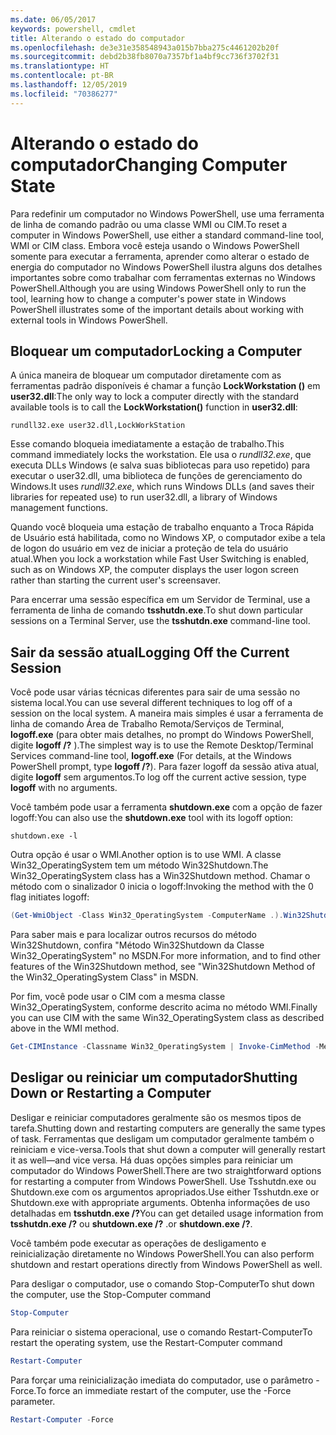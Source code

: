 ```yaml
---
ms.date: 06/05/2017
keywords: powershell, cmdlet
title: Alterando o estado do computador
ms.openlocfilehash: de3e31e358548943a015b7bba275c4461202b20f
ms.sourcegitcommit: debd2b38fb8070a7357bf1a4bf9cc736f3702f31
ms.translationtype: HT
ms.contentlocale: pt-BR
ms.lasthandoff: 12/05/2019
ms.locfileid: "70386277"
---
```

# <a name="changing-computer-state"></a><span data-ttu-id="4e191-103">Alterando o estado do computador</span><span class="sxs-lookup"><span data-stu-id="4e191-103">Changing Computer State</span></span>

<span data-ttu-id="4e191-104">Para redefinir um computador no Windows PowerShell, use uma ferramenta de linha de comando padrão ou uma classe WMI ou CIM.</span><span class="sxs-lookup"><span data-stu-id="4e191-104">To reset a computer in Windows PowerShell, use either a standard command-line tool, WMI or CIM class.</span></span> <span data-ttu-id="4e191-105">Embora você esteja usando o Windows PowerShell somente para executar a ferramenta, aprender como alterar o estado de energia do computador no Windows PowerShell ilustra alguns dos detalhes importantes sobre como trabalhar com ferramentas externas no Windows PowerShell.</span><span class="sxs-lookup"><span data-stu-id="4e191-105">Although you are using Windows PowerShell only to run the tool, learning how to change a computer's power state in Windows PowerShell illustrates some of the important details about working with external tools in Windows PowerShell.</span></span>

## <a name="locking-a-computer"></a><span data-ttu-id="4e191-106">Bloquear um computador</span><span class="sxs-lookup"><span data-stu-id="4e191-106">Locking a Computer</span></span>

<span data-ttu-id="4e191-107">A única maneira de bloquear um computador diretamente com as ferramentas padrão disponíveis é chamar a função **LockWorkstation ()** em **user32.dll**:</span><span class="sxs-lookup"><span data-stu-id="4e191-107">The only way to lock a computer directly with the standard available tools is to call the **LockWorkstation()** function in **user32.dll**:</span></span>

```
rundll32.exe user32.dll,LockWorkStation
```

<span data-ttu-id="4e191-108">Esse comando bloqueia imediatamente a estação de trabalho.</span><span class="sxs-lookup"><span data-stu-id="4e191-108">This command immediately locks the workstation.</span></span> <span data-ttu-id="4e191-109">Ele usa o *rundll32.exe*, que executa DLLs Windows (e salva suas bibliotecas para uso repetido) para executar o user32.dll, uma biblioteca de funções de gerenciamento do Windows.</span><span class="sxs-lookup"><span data-stu-id="4e191-109">It uses *rundll32.exe*, which runs Windows DLLs (and saves their libraries for repeated use) to run user32.dll, a library of Windows management functions.</span></span>

<span data-ttu-id="4e191-110">Quando você bloqueia uma estação de trabalho enquanto a Troca Rápida de Usuário está habilitada, como no Windows XP, o computador exibe a tela de logon do usuário em vez de iniciar a proteção de tela do usuário atual.</span><span class="sxs-lookup"><span data-stu-id="4e191-110">When you lock a workstation while Fast User Switching is enabled, such as on Windows XP, the computer displays the user logon screen rather than starting the current user's screensaver.</span></span>

<span data-ttu-id="4e191-111">Para encerrar uma sessão específica em um Servidor de Terminal, use a ferramenta de linha de comando **tsshutdn.exe**.</span><span class="sxs-lookup"><span data-stu-id="4e191-111">To shut down particular sessions on a Terminal Server, use the **tsshutdn.exe** command-line tool.</span></span>

## <a name="logging-off-the-current-session"></a><span data-ttu-id="4e191-112">Sair da sessão atual</span><span class="sxs-lookup"><span data-stu-id="4e191-112">Logging Off the Current Session</span></span>

<span data-ttu-id="4e191-113">Você pode usar várias técnicas diferentes para sair de uma sessão no sistema local.</span><span class="sxs-lookup"><span data-stu-id="4e191-113">You can use several different techniques to log off of a session on the local system.</span></span> <span data-ttu-id="4e191-114">A maneira mais simples é usar a ferramenta de linha de comando Área de Trabalho Remota/Serviços de Terminal, **logoff.exe** (para obter mais detalhes, no prompt do Windows PowerShell, digite **logoff /?** ).</span><span class="sxs-lookup"><span data-stu-id="4e191-114">The simplest way is to use the Remote Desktop/Terminal Services command-line tool, **logoff.exe** (For details, at the Windows PowerShell prompt, type **logoff /?**).</span></span> <span data-ttu-id="4e191-115">Para fazer logoff da sessão ativa atual, digite **logoff** sem argumentos.</span><span class="sxs-lookup"><span data-stu-id="4e191-115">To log off the current active session, type **logoff** with no arguments.</span></span>

<span data-ttu-id="4e191-116">Você também pode usar a ferramenta **shutdown.exe** com a opção de fazer logoff:</span><span class="sxs-lookup"><span data-stu-id="4e191-116">You can also use the **shutdown.exe** tool with its logoff option:</span></span>

```
shutdown.exe -l
```

<span data-ttu-id="4e191-117">Outra opção é usar o WMI.</span><span class="sxs-lookup"><span data-stu-id="4e191-117">Another option is to use WMI.</span></span> <span data-ttu-id="4e191-118">A classe Win32_OperatingSystem tem um método Win32Shutdown.</span><span class="sxs-lookup"><span data-stu-id="4e191-118">The Win32_OperatingSystem class has a Win32Shutdown method.</span></span> <span data-ttu-id="4e191-119">Chamar o método com o sinalizador 0 inicia o logoff:</span><span class="sxs-lookup"><span data-stu-id="4e191-119">Invoking the method with the 0 flag initiates logoff:</span></span>

```powershell
(Get-WmiObject -Class Win32_OperatingSystem -ComputerName .).Win32Shutdown(0)
```

<span data-ttu-id="4e191-120">Para saber mais e para localizar outros recursos do método Win32Shutdown, confira "Método Win32Shutdown da Classe Win32_OperatingSystem" no MSDN.</span><span class="sxs-lookup"><span data-stu-id="4e191-120">For more information, and to find other features of the Win32Shutdown method, see "Win32Shutdown Method of the Win32_OperatingSystem Class" in MSDN.</span></span>

<span data-ttu-id="4e191-121">Por fim, você pode usar o CIM com a mesma classe Win32_OperatingSystem, conforme descrito acima no método WMI.</span><span class="sxs-lookup"><span data-stu-id="4e191-121">Finally you can use CIM with the same Win32_OperatingSystem class as described above in the WMI method.</span></span>

```powershell
Get-CIMInstance -Classname Win32_OperatingSystem | Invoke-CimMethod -MethodName Shutdown
```

## <a name="shutting-down-or-restarting-a-computer"></a><span data-ttu-id="4e191-122">Desligar ou reiniciar um computador</span><span class="sxs-lookup"><span data-stu-id="4e191-122">Shutting Down or Restarting a Computer</span></span>

<span data-ttu-id="4e191-123">Desligar e reiniciar computadores geralmente são os mesmos tipos de tarefa.</span><span class="sxs-lookup"><span data-stu-id="4e191-123">Shutting down and restarting computers are generally the same types of task.</span></span> <span data-ttu-id="4e191-124">Ferramentas que desligam um computador geralmente também o reiniciam e vice-versa.</span><span class="sxs-lookup"><span data-stu-id="4e191-124">Tools that shut down a computer will generally restart it as well—and vice versa.</span></span> <span data-ttu-id="4e191-125">Há duas opções simples para reiniciar um computador do Windows PowerShell.</span><span class="sxs-lookup"><span data-stu-id="4e191-125">There are two straightforward options for restarting a computer from Windows PowerShell.</span></span> <span data-ttu-id="4e191-126">Use Tsshutdn.exe ou Shutdown.exe com os argumentos apropriados.</span><span class="sxs-lookup"><span data-stu-id="4e191-126">Use either Tsshutdn.exe or Shutdown.exe with appropriate arguments.</span></span> <span data-ttu-id="4e191-127">Obtenha informações de uso detalhadas em **tsshutdn.exe /?**</span><span class="sxs-lookup"><span data-stu-id="4e191-127">You can get detailed usage information from **tsshutdn.exe /?**</span></span> <span data-ttu-id="4e191-128">ou **shutdown.exe /?** .</span><span class="sxs-lookup"><span data-stu-id="4e191-128">or **shutdown.exe /?**.</span></span>

<span data-ttu-id="4e191-129">Você também pode executar as operações de desligamento e reinicialização diretamente no Windows PowerShell.</span><span class="sxs-lookup"><span data-stu-id="4e191-129">You can also perform shutdown and restart operations directly from Windows PowerShell as well.</span></span>

<span data-ttu-id="4e191-130">Para desligar o computador, use o comando Stop-Computer</span><span class="sxs-lookup"><span data-stu-id="4e191-130">To shut down the computer, use the Stop-Computer command</span></span>

```powershell
Stop-Computer
```

<span data-ttu-id="4e191-131">Para reiniciar o sistema operacional, use o comando Restart-Computer</span><span class="sxs-lookup"><span data-stu-id="4e191-131">To restart the operating system, use the Restart-Computer command</span></span>

```powershell
Restart-Computer
```

<span data-ttu-id="4e191-132">Para forçar uma reinicialização imediata do computador, use o parâmetro -Force.</span><span class="sxs-lookup"><span data-stu-id="4e191-132">To force an immediate restart of the computer, use the -Force parameter.</span></span>

```powershell
Restart-Computer -Force
```
